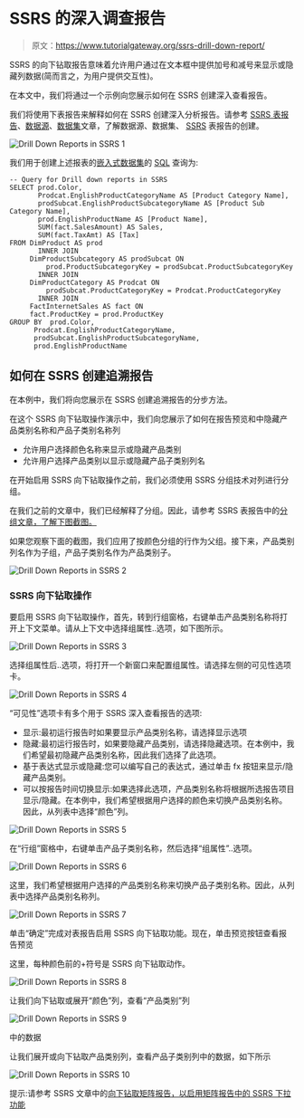 # SSRS 的深入调查报告

> 原文：<https://www.tutorialgateway.org/ssrs-drill-down-report/>

SSRS 的向下钻取报告意味着允许用户通过在文本框中提供加号和减号来显示或隐藏列数据(简而言之，为用户提供交互性)。

在本文中，我们将通过一个示例向您展示如何在 SSRS 创建深入查看报告。

我们将使用下表报告来解释如何在 SSRS 创建深入分析报告。请参考 [SSRS 表报告](https://www.tutorialgateway.org/ssrs-table-report/)、[数据源](https://www.tutorialgateway.org/ssrs-shared-data-source/)、[数据集](https://www.tutorialgateway.org/shared-dataset-in-ssrs/)文章，了解数据源、数据集、 [SSRS](https://www.tutorialgateway.org/ssrs/) 表报告的创建。

![Drill Down Reports in SSRS 1](img/c28bab642f67cbda854716f81a8598e9.png)

我们用于创建上述报表的[嵌入式数据集](https://www.tutorialgateway.org/embedded-dataset-in-ssrs/)的 [SQL](https://www.tutorialgateway.org/sql/) 查询为:

```
-- Query for Drill down reports in SSRS
SELECT prod.Color, 
       Prodcat.EnglishProductCategoryName AS [Product Category Name], 
       prodSubcat.EnglishProductSubcategoryName AS [Product Sub Category Name], 
       prod.EnglishProductName AS [Product Name],
       SUM(fact.SalesAmount) AS Sales, 
       SUM(fact.TaxAmt) AS [Tax]
FROM DimProduct AS prod 
       INNER JOIN
     DimProductSubcategory AS prodSubcat ON 
         prod.ProductSubcategoryKey = prodSubcat.ProductSubcategoryKey 
       INNER JOIN
     DimProductCategory AS Prodcat ON 
         prodSubcat.ProductCategoryKey = Prodcat.ProductCategoryKey 
       INNER JOIN
     FactInternetSales AS fact ON 
	 fact.ProductKey = prod.ProductKey
GROUP BY  prod.Color, 
	  Prodcat.EnglishProductCategoryName, 
	  prodSubcat.EnglishProductSubcategoryName,
	  prod.EnglishProductName
```

## 如何在 SSRS 创建追溯报告

在本例中，我们将向您展示在 SSRS 创建追溯报告的分步方法。

在这个 SSRS 向下钻取操作演示中，我们向您展示了如何在报告预览和中隐藏产品类别名称和产品子类别名称列

*   允许用户选择颜色名称来显示或隐藏产品类别
*   允许用户选择产品类别以显示或隐藏产品子类别列名

在开始启用 SSRS 向下钻取操作之前，我们必须使用 SSRS 分组技术对列进行分组。

在我们之前的文章中，我们已经解释了分组。因此，请参考 SSRS 表报告中的[分组文章，了解下图截图。](https://www.tutorialgateway.org/ssrs-grouping-in-table-reports/)

如果您观察下面的截图，我们应用了按颜色分组的行作为父组。接下来，产品类别列名作为子组，产品子类别名作为产品类别子。

![Drill Down Reports in SSRS 2](img/d2191ee198948a6b5dc36cb232ed9c0c.png)

### SSRS 向下钻取操作

要启用 SSRS 向下钻取操作，首先，转到行组窗格，右键单击产品类别名称将打开上下文菜单。请从上下文中选择组属性..选项，如下图所示。

![Drill Down Reports in SSRS 3](img/278153be0f1a2fc2bf0464236e4cdc6d.png)

选择组属性后..选项，将打开一个新窗口来配置组属性。请选择左侧的可见性选项卡。

![Drill Down Reports in SSRS 4](img/8677db40153bbbc29a8f7372abe6cf28.png)

“可见性”选项卡有多个用于 SSRS 深入查看报告的选项:

*   显示:最初运行报告时如果要显示产品类别名称，请选择显示选项
*   隐藏:最初运行报告时，如果要隐藏产品类别，请选择隐藏选项。在本例中，我们希望最初隐藏产品类别名称，因此我们选择了此选项。
*   基于表达式显示或隐藏:您可以编写自己的表达式，通过单击 fx 按钮来显示/隐藏产品类别。
*   可以按报告时间切换显示:如果选择此选项，产品类别名称将根据所选报告项目显示/隐藏。在本例中，我们希望根据用户选择的颜色来切换产品类别名称。因此，从列表中选择“颜色”列。

![Drill Down Reports in SSRS 5](img/2df8fa25310b1f1fe18cb25751f952ca.png)

在“行组”窗格中，右键单击产品子类别名称，然后选择“组属性”..选项。

![Drill Down Reports in SSRS 6](img/574f1cec69f529c272d3755581a0b920.png)

这里，我们希望根据用户选择的产品类别名称来切换产品子类别名称。因此，从列表中选择产品类别名称列。

![Drill Down Reports in SSRS 7](img/8004d050431b9e978413e3e7a9882410.png)

单击“确定”完成对表报告启用 SSRS 向下钻取功能。现在，单击预览按钮查看报告预览

这里，每种颜色前的+符号是 SSRS 向下钻取动作。

![Drill Down Reports in SSRS 8](img/f467555a907923df1699c2b9860496df.png)

让我们向下钻取或展开“颜色”列，查看“产品类别”列

![Drill Down Reports in SSRS 9](img/2a1ba13495cfd424b20c7ce97b37b90a.png)

中的数据

让我们展开或向下钻取产品类别列，查看产品子类别列中的数据，如下所示

![Drill Down Reports in SSRS 10](img/0d2bfb2f306d16bf4220be5083f316df.png)

提示:请参考 SSRS 文章中的[向下钻取矩阵报告，以启用矩阵报告中的 SSRS 下拉功能](https://www.tutorialgateway.org/drill-down-matrix-report-in-ssrs/)